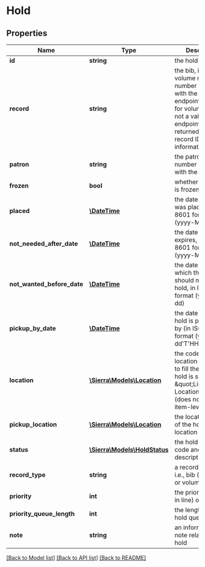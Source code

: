 # Hold

## Properties
Name | Type | Description | Notes
------------ | ------------- | ------------- | -------------
**id** | **string** | the hold ID | 
**record** | **string** | the bib, item, or volume record number associated with the hold (the endpoint returned for volume holds is not a valid API endpoint; it is returned for volume record ID information only) | [optional] 
**patron** | **string** | the patron record number associated with the hold | 
**frozen** | **bool** | whether the record is frozen | [optional] 
**placed** | [**\DateTime**](\DateTime.md) | the date the hold was placed, in ISO 8601 format (yyyy-MM-dd) | [optional] 
**not_needed_after_date** | [**\DateTime**](\DateTime.md) | the date the hold expires, in ISO 8601 format (yyyy-MM-dd) | [optional] 
**not_wanted_before_date** | [**\DateTime**](\DateTime.md) | the date before which the system should not fill the hold, in ISO 8601 format (yyyy-MM-dd) | [optional] 
**pickup_by_date** | [**\DateTime**](\DateTime.md) | the date that the hold is picked up by (in ISO 8601 format (yyyy-MM-dd&#39;T&#39;HH:mm:ssZZ)) | [optional] 
**location** | [**\Sierra\Models\Location**](Location.md) | the code of the location from which to fill the hold, if the hold is set for \&quot;Limit to Location\&quot; (does not apply to item-level holds) | [optional] 
**pickup_location** | [**\Sierra\Models\Location**](Location.md) | the location code of the hold&#39;s pickup location | [optional] 
**status** | [**\Sierra\Models\HoldStatus**](HoldStatus.md) | the hold status code and description | [optional] 
**record_type** | **string** | a record type code, i.e., bib (b), item (i), or volume (j) | [optional] 
**priority** | **int** | the priority (place in line) of the hold | [optional] 
**priority_queue_length** | **int** | the length of the hold queue | [optional] 
**note** | **string** | an informational note related to the hold | [optional] 

[[Back to Model list]](../README.md#documentation-for-models) [[Back to API list]](../README.md#documentation-for-api-endpoints) [[Back to README]](../README.md)


